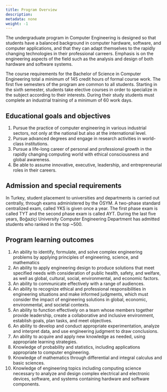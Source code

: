 ```yaml
---
title: Program Overview
description:
metadata: none
weight: -1
---
```


The undergraduate program in Computer Engineering is designed so that students
have a balanced background in computer hardware, software, and computer
applications, and that they can adapt themselves to the rapidly changing
technologies in their professional carreers. Emphasis is on the engineering
aspects of the field such as the analysis and design of both hardware and
software systems.

The course requirements for the Bachelor of Science in Computer Engineering
total a minimum of 145 credit hours of formal course work. The first five
semesters of the program are common to all students. Starting in the sixth
semester, students take elective courses in order to specialize in the subject
according to their interests. During their study students must complete an
industrial training of a minimum of 60 work days.

## Educational goals and objectives

1. Pursue the practice of computer engineering in various industrial sectors,
   not only at the national but also at the international level.
2. Pursue advanced degrees and engage in research activities in world-class
   institutions.
3. Pursue a life-long career of personal and professional growth in the rapidly
   changing computing world with ethical consciousness and global awareness.
4. Be able to assume innovative, executive, leadership, and entrepreneurial
   roles in their careers.

## Admission and special requirements

In Turkey, student placement to universities and departments is carried out
centrally, through exams administered by the ÖSYM. A two-phase standard
centralized exam, called YKS is given once a year. The first phase exam is
called TYT and the second phase exam is called AYT. During the last five years,
Boğaziçi University Computer Engineering Department has admitted students who
ranked in the top ~500.

<!-- ## Acknowledgement of previous learning

If a student has already mastered the topics of any of the following courses:
  - CMPE 150: Introduction to Computing
  - MATH 101: Calculus I
  - PHYS 121: Introduction to Mechanics and Thermodynamics
  - CHEM 105: General Chemistry
They can take waiver examination(s) to be exempt from taking that course(s).
Upon receiving a successful grade in an exemption examination, the student earns
the associated credits without having to take the associated course.
-->

## Program learning outcomes

1. An ability to identify, formulate, and solve complex engineering problems by
   applying principles of engineering, science, and mathematics
2. An ability to apply engineering design to produce solutions that meet
   specified needs with consideration of public health, safety, and welfare, as
   well as global, cultural, social, environmental, and economic factors.
3. An ability to communicate effectively with a range of audiences.
4. An ability to recognize ethical and professional responsibilities in
   engineering situations and make informed judgments, which must consider the
   impact of engineering solutions in global, economic, environmental, and
   societal contexts.
5. An ability to function effectively on a team whose members together provide
   leadership, create a collaborative and inclusive environment, establish
   goals, plan tasks, and meet objectives.
6. An ability to develop and conduct appropriate experimentation, analyze and
   interpret data, and use engineering judgment to draw conclusions.
7. An ability to acquire and apply new knowledge as needed, using appropriate
   learning strategies.
8. Knowledge of probability and statistics, including applications appropriate
   to computer engineering.
9. Knowledge of mathematics through differential and integral calculus and basic
   sciences.
10. Knowledge of engineering topics including computing science necessary to
    analyze and design complex electrical and electronic devices, software, and
    systems containing hardware and software components.
